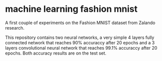 # machine learning fashion mnist

A first couple of experiments on the Fashion MNIST dataset from
Zalando research.

This repository contains two neural networks, a very simple 4 layers
fully connected network that reaches 90% accuraccy after 20 epochs and
a 3 layers convolutional neural network that reaches 99.1% accuraccy
after 20 epochs. Both accuracy results are on the test set.
